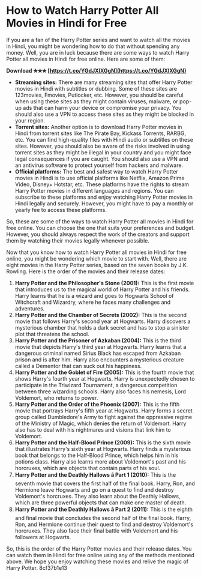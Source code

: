 
 
# How to Watch Harry Potter All Movies in Hindi for Free
 
If you are a fan of the Harry Potter series and want to watch all the movies in Hindi, you might be wondering how to do that without spending any money. Well, you are in luck because there are some ways to watch Harry Potter all movies in Hindi for free online. Here are some of them:
 
**Download ✯✯✯ [https://t.co/YGdJXlXGgN](https://t.co/YGdJXlXGgN)**


 
- **Streaming sites:** There are many streaming sites that offer Harry Potter movies in Hindi with subtitles or dubbing. Some of these sites are 123movies, Fmovies, Putlocker, etc. However, you should be careful when using these sites as they might contain viruses, malware, or pop-up ads that can harm your device or compromise your privacy. You should also use a VPN to access these sites as they might be blocked in your region.
- **Torrent sites:** Another option is to download Harry Potter movies in Hindi from torrent sites like The Pirate Bay, Kickass Torrents, RARBG, etc. You can find high-quality files with Hindi audio or subtitles on these sites. However, you should also be aware of the risks involved in using torrent sites as they might be illegal in your country and you might face legal consequences if you are caught. You should also use a VPN and an antivirus software to protect yourself from hackers and malware.
- **Official platforms:** The best and safest way to watch Harry Potter movies in Hindi is to use official platforms like Netflix, Amazon Prime Video, Disney+ Hotstar, etc. These platforms have the rights to stream Harry Potter movies in different languages and regions. You can subscribe to these platforms and enjoy watching Harry Potter movies in Hindi legally and securely. However, you might have to pay a monthly or yearly fee to access these platforms.

So, these are some of the ways to watch Harry Potter all movies in Hindi for free online. You can choose the one that suits your preferences and budget. However, you should always respect the work of the creators and support them by watching their movies legally whenever possible.
  
Now that you know how to watch Harry Potter all movies in Hindi for free online, you might be wondering which movie to start with. Well, there are eight movies in the Harry Potter series, based on the seven books by J.K. Rowling. Here is the order of the movies and their release dates:

1. **Harry Potter and the Philosopher's Stone (2001):** This is the first movie that introduces us to the magical world of Harry Potter and his friends. Harry learns that he is a wizard and goes to Hogwarts School of Witchcraft and Wizardry, where he faces many challenges and adventures.
2. **Harry Potter and the Chamber of Secrets (2002):** This is the second movie that follows Harry's second year at Hogwarts. Harry discovers a mysterious chamber that holds a dark secret and has to stop a sinister plot that threatens the school.
3. **Harry Potter and the Prisoner of Azkaban (2004):** This is the third movie that depicts Harry's third year at Hogwarts. Harry learns that a dangerous criminal named Sirius Black has escaped from Azkaban prison and is after him. Harry also encounters a mysterious creature called a Dementor that can suck out his happiness.
4. **Harry Potter and the Goblet of Fire (2005):** This is the fourth movie that shows Harry's fourth year at Hogwarts. Harry is unexpectedly chosen to participate in the Triwizard Tournament, a dangerous competition between three wizarding schools. Harry also faces his nemesis, Lord Voldemort, who returns to power.
5. **Harry Potter and the Order of the Phoenix (2007):** This is the fifth movie that portrays Harry's fifth year at Hogwarts. Harry forms a secret group called Dumbledore's Army to fight against the oppressive regime of the Ministry of Magic, which denies the return of Voldemort. Harry also has to deal with his nightmares and visions that link him to Voldemort.
6. **Harry Potter and the Half-Blood Prince (2009):** This is the sixth movie that illustrates Harry's sixth year at Hogwarts. Harry finds a mysterious book that belongs to the Half-Blood Prince, which helps him in his potions class. Harry also learns more about Voldemort's past and his horcruxes, which are objects that contain parts of his soul.
7. **Harry Potter and the Deathly Hallows â Part 1 (2010):** This is the seventh movie that covers the first half of the final book. Harry, Ron, and Hermione leave Hogwarts and go on a quest to find and destroy Voldemort's horcruxes. They also learn about the Deathly Hallows, which are three powerful objects that can make one master of death.
8. **Harry Potter and the Deathly Hallows â Part 2 (2011):** This is the eighth and final movie that concludes the second half of the final book. Harry, Ron, and Hermione continue their quest to find and destroy Voldemort's horcruxes. They also face their final battle with Voldemort and his followers at Hogwarts.

So, this is the order of the Harry Potter movies and their release dates. You can watch them in Hindi for free online using any of the methods mentioned above. We hope you enjoy watching these movies and relive the magic of Harry Potter.
 8cf37b1e13
 
